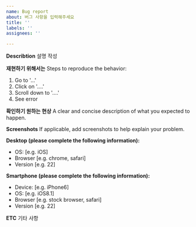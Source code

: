 ```yaml
---
name: Bug report
about: 버그 사항을 입력해주세요
title: ''
labels: ''
assignees: ''

---
```


**Describtion**
설명 작성

**재현하기 위해서는**
Steps to reproduce the behavior:
1. Go to '...'
2. Click on '....'
3. Scroll down to '....'
4. See error

**확인하기 원하는 현상**
A clear and concise description of what you expected to happen.

**Screenshots**
If applicable, add screenshots to help explain your problem.

**Desktop (please complete the following information):**
 - OS: [e.g. iOS]
 - Browser [e.g. chrome, safari]
 - Version [e.g. 22]

**Smartphone (please complete the following information):**
 - Device: [e.g. iPhone6]
 - OS: [e.g. iOS8.1]
 - Browser [e.g. stock browser, safari]
 - Version [e.g. 22]

**ETC**
기타 사항

